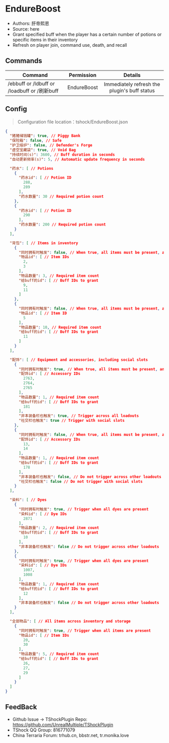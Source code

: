 # EndureBoost

- Authors: 肝帝熙恩
- Source: here
- Grant specified buff when the player has a certain number of potions or specific items in their inventory
- Refresh on player join, command use, death, and recall


## Commands

| Command          |   Permission    |          Details          |
| -------------- | :-----------------: | :------: |
| /ebbuff or /ldbuff or /loadbuff or /刷新buff| EndureBoost| Immediately refresh the plugin's buff status|

## Config
> Configuration file location：tshock/EndureBoost.json
```json
{
  "猪猪储钱罐": true, // Piggy Bank
  "保险箱": false, // Safe
  "护卫熔炉": false, // Defender's Forge
  "虚空宝藏袋": true, // Void Bag
  "持续时间(s)": 3600, // Buff duration in seconds
  "自动更新频率(s)": 5, // Automatic update frequency in seconds

  "药水": [ // Potions
    {
      "药水id": [ // Potion ID
        288,
        289
      ],
      "药水数量": 30 // Required potion count
    },
    {
      "药水id": [ // Potion ID
        290
      ],
      "药水数量": 200 // Required potion count
    }
  ],

  "背包": [ // Items in inventory
    {
      "同时拥有时触发": false, // When true, all items must be present, and each must meet the required quantity to trigger
      "物品id": [ // Item IDs
        2,
        3
      ],
      "物品数量": 3, // Required item count
      "给buff的id": [ // Buff IDs to grant
        9,
        11
      ]
    },
    {
      "同时拥有时触发": false, // When true, all items must be present, and each must meet the required quantity to trigger
      "物品id": [ // Item ID
        5
      ],
      "物品数量": 10, // Required item count
      "给buff的id": [ // Buff IDs to grant
        11
      ]
    }
  ],

  "配饰": [ // Equipment and accessories, including social slots
    {
      "同时拥有时触发": true, // When true, all items must be present, and each must meet the required quantity to trigger
      "配饰id": [ // Accessory IDs
        2763,
        2764,
        2765
      ],
      "物品数量": 1, // Required item count
      "给buff的id": [ // Buff IDs to grant
        181
      ],
      "非本装备栏也触发": true, // Trigger across all loadouts
      "社交栏也触发": true // Trigger with social slots
    },
    {
      "同时拥有时触发": false, // When true, all items must be present, and each must meet the required quantity to trigger
      "配饰id": [ // Accessory IDs
        13,
        14
      ],
      "物品数量": 1, // Required item count
      "给buff的id": [ // Buff IDs to grant
        178
      ],
      "非本装备栏也触发": false, // Do not trigger across other loadouts
      "社交栏也触发": false // Do not trigger with social slots
    }
  ],

  "染料": [ // Dyes
    {
      "同时拥有时触发": true, // Trigger when all dyes are present
      "染料id": [ // Dye IDs
        2871
      ],
      "物品数量": 2, // Required item count
      "给buff的id": [ // Buff IDs to grant
        10
      ],
      "非本装备栏也触发": false // Do not trigger across other loadouts
    },
    {
      "同时拥有时触发": true, // Trigger when all dyes are present
      "染料id": [ // Dye IDs
        1007,
        1008
      ],
      "物品数量": 1, // Required item count
      "给buff的id": [ // Buff IDs to grant
        12
      ],
      "非本装备栏也触发": false // Do not trigger across other loadouts
    }
  ],

  "全部物品": [ // All items across inventory and storage
    {
      "同时拥有时触发": true, // Trigger when all items are present
      "物品id": [ // Item IDs
        20,
        30
      ],
      "物品数量": 5, // Required item count
      "给buff的id": [ // Buff IDs to grant
        26,
        27,
        29
      ]
    }
  ]
}
```

## FeedBack
- Github Issue -> TShockPlugin Repo: https://github.com/UnrealMultiple/TShockPlugin
- TShock QQ Group: 816771079
- China Terraria Forum: trhub.cn, bbstr.net, tr.monika.love
